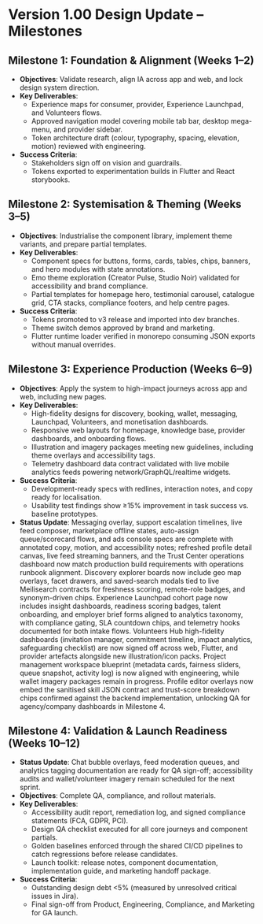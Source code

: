 # Version 1.00 Design Update – Milestones

## Milestone 1: Foundation & Alignment (Weeks 1–2)
- **Objectives**: Validate research, align IA across app and web, and lock design system direction.
- **Key Deliverables**:
  - Experience maps for consumer, provider, Experience Launchpad, and Volunteers flows.
  - Approved navigation model covering mobile tab bar, desktop mega-menu, and provider sidebar.
  - Token architecture draft (colour, typography, spacing, elevation, motion) reviewed with engineering.
- **Success Criteria**:
  - Stakeholders sign off on vision and guardrails.
  - Tokens exported to experimentation builds in Flutter and React storybooks.

## Milestone 2: Systemisation & Theming (Weeks 3–5)
- **Objectives**: Industrialise the component library, implement theme variants, and prepare partial templates.
- **Key Deliverables**:
  - Component specs for buttons, forms, cards, tables, chips, banners, and hero modules with state annotations.
  - Emo theme exploration (Creator Pulse, Studio Noir) validated for accessibility and brand compliance.
  - Partial templates for homepage hero, testimonial carousel, catalogue grid, CTA stacks, compliance footers, and help centre pages.
- **Success Criteria**:
  - Tokens promoted to v3 release and imported into dev branches.
  - Theme switch demos approved by brand and marketing.
  - Flutter runtime loader verified in monorepo consuming JSON exports without manual overrides.

## Milestone 3: Experience Production (Weeks 6–9)
- **Objectives**: Apply the system to high-impact journeys across app and web, including new pages.
- **Key Deliverables**:
  - High-fidelity designs for discovery, booking, wallet, messaging, Launchpad, Volunteers, and monetisation dashboards.
  - Responsive web layouts for homepage, knowledge base, provider dashboards, and onboarding flows.
  - Illustration and imagery packages meeting new guidelines, including theme overlays and accessibility tags.
  - Telemetry dashboard data contract validated with live mobile analytics feeds powering network/GraphQL/realtime widgets.
- **Success Criteria**:
  - Development-ready specs with redlines, interaction notes, and copy ready for localisation.
  - Usability test findings show ≥15% improvement in task success vs. baseline prototypes.
- **Status Update**: Messaging overlay, support escalation timelines, live feed composer, marketplace offline states, auto-assign queue/scorecard flows, and ads console specs are complete with annotated copy, motion, and accessibility notes; refreshed profile detail canvas, live feed streaming banners, and the Trust Center operations dashboard now match production build requirements with operations runbook alignment. Discovery explorer boards now include geo map overlays, facet drawers, and saved-search modals tied to live Meilisearch contracts for freshness scoring, remote-role badges, and synonym-driven chips. Experience Launchpad cohort page now includes insight dashboards, readiness scoring badges, talent onboarding, and employer brief forms aligned to analytics taxonomy, with compliance gating, SLA countdown chips, and telemetry hooks documented for both intake flows. Volunteers Hub high-fidelity dashboards (invitation manager, commitment timeline, impact analytics, safeguarding checklist) are now signed off across web, Flutter, and provider artefacts alongside new illustration/icon packs. Project management workspace blueprint (metadata cards, fairness sliders, queue snapshot, activity log) is now aligned with engineering, while wallet imagery packages remain in progress. Profile editor overlays now embed the sanitised skill JSON contract and trust-score breakdown chips confirmed against the backend implementation, unlocking QA for agency/company dashboards in Milestone 4.

## Milestone 4: Validation & Launch Readiness (Weeks 10–12)
- **Status Update**: Chat bubble overlays, feed moderation queues, and analytics tagging documentation are ready for QA sign-off; accessibility audits and wallet/volunteer imagery remain scheduled for the next sprint.
- **Objectives**: Complete QA, compliance, and rollout materials.
- **Key Deliverables**:
  - Accessibility audit report, remediation log, and signed compliance statements (FCA, GDPR, PCI).
  - Design QA checklist executed for all core journeys and component partials.
  - Golden baselines enforced through the shared CI/CD pipelines to catch regressions before release candidates.
  - Launch toolkit: release notes, component documentation, implementation guide, and marketing handoff package.
- **Success Criteria**:
  - Outstanding design debt <5% (measured by unresolved critical issues in Jira).
  - Final sign-off from Product, Engineering, Compliance, and Marketing for GA launch.
